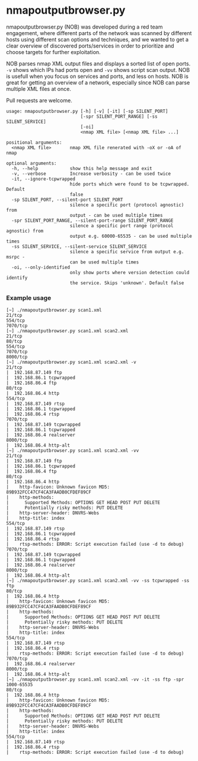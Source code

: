# nmapoutputbrowser.py

nmapoutputbrowser.py (NOB) was developed during a red team engagement, where different parts of the network was scanned by different hosts using different scan options and techniques, and we wanted to get a clear overview of discovered ports/services in order to prioritize and choose targets for further exploitation.


NOB parses nmap XML output files and displays a sorted list of open ports. `-v` shows which IPs had ports open and `-vv` shows script scan output.
NOB is usefull when you focus on services and ports, and less on hosts. NOB is great for getting an overview of a network, especially since NOB can parse multiple XML files at once.


Pull requests are welcome.

```
usage: nmapoutputbrowser.py [-h] [-v] [-it] [-sp SILENT_PORT]
                            [-spr SILENT_PORT_RANGE] [-ss SILENT_SERVICE]
                            [-oi]
                            <nmap XML file> [<nmap XML file> ...]

positional arguments:
  <nmap XML file>       nmap XML file renerated with -oX or -oA of nmap

optional arguments:
  -h, --help            show this help message and exit
  -v, --verbose         Increase verbosity - can be used twice
  -it, --ignore-tcpwrapped
                        hide ports which were found to be tcpwrapped. Default
                        false
  -sp SILENT_PORT, --silent-port SILENT_PORT
                        silence a specific port (protocol agnostic) from
                        output - can be used multiple times
  -spr SILENT_PORT_RANGE, --silent-port-range SILENT_PORT_RANGE
                        silence a specific port range (protocol agnostic) from
                        output e.g. 60000-65535 - can be used multiple times
  -ss SILENT_SERVICE, --silent-service SILENT_SERVICE
                        silence a specific service from output e.g. msrpc -
                        can be used multiple times
  -oi, --only-identified
                        only show ports where version detection could identify
                        the service. Skips 'unknown'. Default false
```
### Example usage

```
[~] ./nmapoutputbrowser.py scan1.xml
21/tcp
554/tcp
7070/tcp
[~] ./nmapoutputbrowser.py scan1.xml scan2.xml 
21/tcp
80/tcp
554/tcp
7070/tcp
8000/tcp
[~] ./nmapoutputbrowser.py scan1.xml scan2.xml -v
21/tcp
|  192.168.87.149 ftp
|  192.168.86.1 tcpwrapped
|  192.168.86.4 ftp
80/tcp
|  192.168.86.4 http
554/tcp
|  192.168.87.149 rtsp
|  192.168.86.1 tcpwrapped
|  192.168.86.4 rtsp
7070/tcp
|  192.168.87.149 tcpwrapped
|  192.168.86.1 tcpwrapped
|  192.168.86.4 realserver
8000/tcp
|  192.168.86.4 http-alt
[~] ./nmapoutputbrowser.py scan1.xml scan2.xml -vv
21/tcp
|  192.168.87.149 ftp
|  192.168.86.1 tcpwrapped
|  192.168.86.4 ftp
80/tcp
|  192.168.86.4 http
|    http-favicon: Unknown favicon MD5: 89B932FCC47CF4CA3FAADB0CFDEF89CF
|    http-methods: 
|      Supported Methods: OPTIONS GET HEAD POST PUT DELETE
|      Potentially risky methods: PUT DELETE
|    http-server-header: DNVRS-Webs
|    http-title: index
554/tcp
|  192.168.87.149 rtsp
|  192.168.86.1 tcpwrapped
|  192.168.86.4 rtsp
|    rtsp-methods: ERROR: Script execution failed (use -d to debug)
7070/tcp
|  192.168.87.149 tcpwrapped
|  192.168.86.1 tcpwrapped
|  192.168.86.4 realserver
8000/tcp
|  192.168.86.4 http-alt
[~] ./nmapoutputbrowser.py scan1.xml scan2.xml -vv -ss tcpwrapped -ss ftp
80/tcp
|  192.168.86.4 http
|    http-favicon: Unknown favicon MD5: 89B932FCC47CF4CA3FAADB0CFDEF89CF
|    http-methods: 
|      Supported Methods: OPTIONS GET HEAD POST PUT DELETE
|      Potentially risky methods: PUT DELETE
|    http-server-header: DNVRS-Webs
|    http-title: index
554/tcp
|  192.168.87.149 rtsp
|  192.168.86.4 rtsp
|    rtsp-methods: ERROR: Script execution failed (use -d to debug)
7070/tcp
|  192.168.86.4 realserver
8000/tcp
|  192.168.86.4 http-alt
[~] ./nmapoutputbrowser.py scan1.xml scan2.xml -vv -it -ss ftp -spr 1000-65535
80/tcp
|  192.168.86.4 http
|    http-favicon: Unknown favicon MD5: 89B932FCC47CF4CA3FAADB0CFDEF89CF
|    http-methods: 
|      Supported Methods: OPTIONS GET HEAD POST PUT DELETE
|      Potentially risky methods: PUT DELETE
|    http-server-header: DNVRS-Webs
|    http-title: index
554/tcp
|  192.168.87.149 rtsp
|  192.168.86.4 rtsp
|    rtsp-methods: ERROR: Script execution failed (use -d to debug)
```
